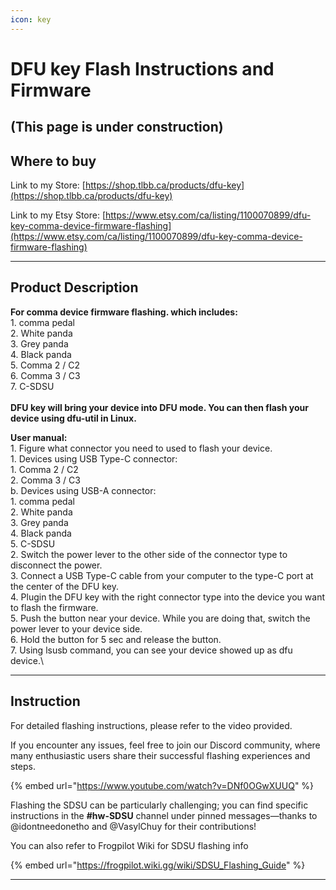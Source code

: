```yaml
---
icon: key
---
```


# DFU key Flash Instructions and Firmware

## (This page is under construction)

## Where to buy

Link to my Store: [https://shop.tlbb.ca/products/dfu-key](https://shop.tlbb.ca/products/dfu-key)

Link to my Etsy Store: [https://www.etsy.com/ca/listing/1100070899/dfu-key-comma-device-firmware-flashing](https://www.etsy.com/ca/listing/1100070899/dfu-key-comma-device-firmware-flashing)

***

## Product Description

**For comma device firmware flashing. which includes:**\
1\. comma pedal\
2\. White panda\
3\. Grey panda\
4\. Black panda\
5\. Comma 2 / C2\
6\. Comma 3 / C3\
7\. C-SDSU\
\
**DFU key will bring your device into DFU mode. You can then flash your device using dfu-util in Linux.**

**User manual:**\
1\. Figure what connector you need to used to flash your device.\
1\. Devices using USB Type-C connector:\
1\. Comma 2 / C2\
2\. Comma 3 / C3\
b. Devices using USB-A connector:\
1\. comma pedal\
2\. White panda\
3\. Grey panda\
4\. Black panda\
5\. C-SDSU\
2\. Switch the power lever to the other side of the connector type to disconnect the power.\
3\. Connect a USB Type-C cable from your computer to the type-C port at the center of the DFU key.\
4\. Plugin the DFU key with the right connector type into the device you want to flash the firmware.\
5\. Push the button near your device. While you are doing that, switch the power lever to your device side.\
6\. Hold the button for 5 sec and release the button.\
7\. Using lsusb command, you can see your device showed up as dfu device.\


***

## Instruction

For detailed flashing instructions, please refer to the video provided.&#x20;

If you encounter any issues, feel free to join our Discord community, where many enthusiastic users share their successful flashing experiences and steps.&#x20;

{% embed url="https://www.youtube.com/watch?v=DNf0OGwXUUQ" %}

Flashing the SDSU can be particularly challenging; you can find specific instructions in the **#hw-SDSU** channel under pinned messages—thanks to @idontneedonetho and @VasylChuy for their contributions!

You can also refer to Frogpilot Wiki for SDSU flashing info

{% embed url="https://frogpilot.wiki.gg/wiki/SDSU_Flashing_Guide" %}

***
